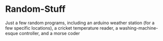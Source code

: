 # Random-Stuff
Just a few random programs, including an arduino weather station (for a few specific locations), a cricket temperature reader, a washing-machine-esque controller, and a morse coder
